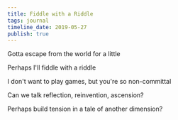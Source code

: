 ```yaml
---
title: Fiddle with a Riddle
tags: journal
timeline_date: 2019-05-27
publish: true
---
```


Gotta escape from the world for a little

Perhaps I'll fiddle with a riddle

I don't want to play games, but you're so non-committal

Can we talk reflection, reinvention, ascension?

Perhaps build tension in a tale of another dimension?
